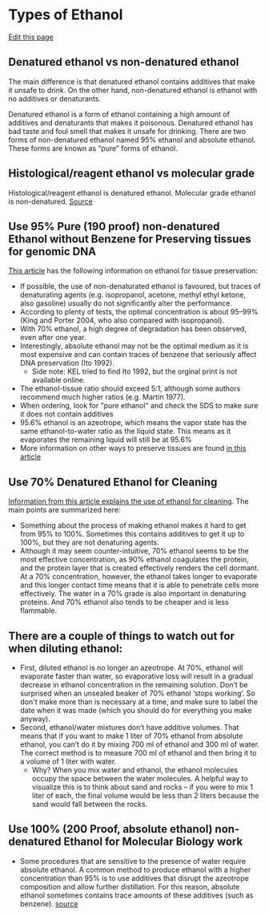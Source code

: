 # Types of Ethanol

[Edit this page](https://github.com/DrK-Lo/lotterhoslabprotocols/edit/gh-pages/molecular_etoh.md)

## Denatured ethanol vs non-denatured ethanol
The main difference is that denatured ethanol contains additives that make it unsafe to drink. On the other hand, non-denatured ethanol is ethanol with no additives or denaturants.

Denatured ethanol is a form of ethanol containing a high amount of additives and denaturants that makes it poisonous. Denatured ethanol has bad taste and foul smell that makes it unsafe for drinking. There are two forms of non-denatured ethanol named 95% ethanol and absolute ethanol. These forms are known as “pure” forms of ethanol.

## Histological/reagent ethanol vs molecular grade 
Histological/reagent ethanol is denatured ethanol. Molecular grade ethanol is non-denatured. [Source](https://www.differencebetween.com/difference-between-denatured-and-vs-undenatured-ethanol/#Undenatured%20Ethanol)


## Use 95% Pure (190 proof) non-denatured Ethanol without Benzene for Preserving tissues for genomic DNA

[This article](https://link.springer.com/article/10.1007/s13127-010-0012-4) has the following information on ethanol for tissue preservation:

*  If possible, the use of non-denaturated ethanol is favoured, but traces of denaturating agents (e.g. isopropanol, acetone, methyl ethyl ketone, also gasoline) usually do not significantly alter the performance. 
*  According to plenty of tests, the optimal concentration is about 95–99% (King and Porter 2004, who also compared with isopropanol). 
*  With 70% ethanol, a high degree of degradation has been observed, even after one year. 
*  Interestingly, absolute ethanol may not be the optimal medium as it is most expensive and can contain traces of benzene that seriously affect DNA preservation (Ito 1992). 
    *  Side note: KEL tried to find Ito 1992, but the orginal print is not available online.
* The ethanol-tissue ratio should exceed 5:1, although some authors recommend much higher ratios (e.g. Martin 1977). 
* When ordering, look for "pure ethanol" and check the SDS to make sure it does not contain additives
* 95.6% ethanol is an azeotrope, which means the vapor state has the same ethanol-to-water ratio as the liquid state. This means as it evaporates the remaining liquid will still be at 95.6%
* More information on other ways to preserve tissues are found [in this article](https://spnhc.biowikifarm.net/wiki/Tissue_Sample_Collection)

## Use 70% Denatured Ethanol for Cleaning

[Information from this article explains the use of ethanol for cleaning](https://bitesizebio.com/13518/which-type-of-ethanol-should-i-use/). The main points are summarized here:

* Something about the process of making ethanol makes it hard to get from 95% to 100%. Sometimes this contains additives to get it up to 100%, but they are not denaturing agents. 
* Although it may seem counter-intuitive, 70% ethanol seems to be the most effective concentration, as 90% ethanol coagulates the protein, and the protein layer that is created effectively renders the cell dormant. At a 70% concentration, however, the ethanol takes longer to evaporate and this longer contact time means that it is able to penetrate cells more effectively. The water in a 70% grade is also important in denaturing proteins. And 70% ethanol also tends to be cheaper and is less flammable.

## There are a couple of things to watch out for when diluting ethanol:
  * First, diluted ethanol is no longer an azeotrope. At 70%, ethanol will evaporate faster than water, so evaporative loss will result in a gradual decrease in ethanol concentration in the remaining solution. Don’t be surprised when an unsealed beaker of 70% ethanol ‘stops working’. So don't make more than is necessary at a time, and make sure to label the date when it was made (which you should do for everything you make anyway).
  * Second, ethanol/water mixtures don’t have additive volumes. That means that if you want to make 1 liter of 70% ethanol from absolute ethanol, you can’t do it by mixing 700 ml of ethanol and 300 ml of water. The correct method is to measure 700 ml of ethanol and then bring it to a volume of 1 liter with water.
      * Why? When you mix water and ethanol, the ethanol molecules occupy the space between the water molecules. A helpful way to visualize this is to think about sand and rocks – if you were to mix 1 liter of each, the final volume would be less than 2 liters because the sand would fall between the rocks.  


## Use 100% (200 Proof, absolute ethanol) non-denatured Ethanol for Molecular Biology work
* Some procedures that are sensitive to the presence of water require absolute ethanol. A common method to produce ethanol with a higher concentration than 95% is to use additives that disrupt the azeotrope composition and allow further distillation. For this reason, absolute ethanol sometimes contains trace amounts of these additives (such as benzene). [source](https://bitesizebio.com/13518/which-type-of-ethanol-should-i-use/)


